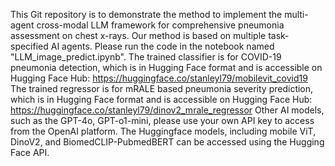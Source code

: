 This Git repository is to demonstrate the method to implement the multi-agent cross-modal LLM framework for comprehensive pneumonia assessment on chest x-rays.
Our method is based on multiple task-specified AI agents.
Please run the code in the notebook named "LLM_image_predict.ipynb".
The trained classifier is for COVID-19 pneumonia detection, which is in Hugging Face format and is accessible on Hugging Face Hub: https://huggingface.co/stanleyl79/mobilevit_covid19
The trained regressor is for mRALE based pneumonia severity prediction, which is in Hugging Face format and is accessible on Hugging Face Hub: https://huggingface.co/stanleyl79/dinov2_mrale_regressor
Other AI models, such as the GPT-4o, GPT-o1-mini, please use your own API key to access from the OpenAI platform.
The Huggingface models, including mobile ViT, DinoV2, and BiomedCLIP-PubmedBERT can be accessed using the Hugging Face API.
